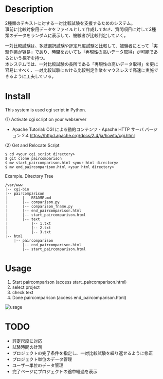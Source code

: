 # Description

2種類のテキストに対する一対比較試験を支援するためのシステム。  
事前に比較対象用データをファイルとして作成しておき、質問項目に対して2種類のデータをランダムに表示して、被験者が比較判定していく。

一対比較試験は、多肢選択試験や評定尺度試験と比較して、被験者にとって「実験作業が容易」であり、時間をおいても「再現性の高いデータ取得」が可能であるという長所を持つ。  
本システムでは、一対比較試験の長所である「再現性の高いデータ取得」を更に容易にすべく、一対比較試験における比較判定作業をマウスレスで高速に実施できるように工夫している。  



# Install

This system is used cgi script in Python.  

(1) Activate cgi script on your webserver
* Apache Tutorial: CGI による動的コンテンツ - Apache HTTP サーバ バージョン 2.4
  https://httpd.apache.org/docs/2.4/ja/howto/cgi.html


(2) Get and Relocate Script

```
$ cd <your cgi script directory>
$ git clone paircomparison
$ mv start_paircomparison.html <your html directory>
$ mv end_paircomparison.html <your html directory>
```

Example. Directory Tree

```
/var/www
|-- cgi-bin
|-- paircomparison
|       |-- README.md
|       |-- comparison.py
|       |-- comparison_fname.py
|       |-- end_paircomparison.html
|       |-- start_paircomparison.html
|       |-- text
|           |-- 1.txt
|           |-- 2.txt
|           |-- 3.txt
|-- html
    |-- paircomparison
        |-- end_paircomparison.html
        |-- start_paircomparison.html
```


# Usage

1. Start paircomparison (access start_paircomparison.html)
2. select project
3. check text
4. Done paircomparison (access end_paircomparison.html)

![usage](https://github.com/ShinyaAkagiI/paricomparison/blob/master/usage.PNG)


# TODO

* 評定尺度に対応
* 試験時間の計測
* プロジェクトの完了条件を指定し、一対比較試験を繰り返せるように修正
* プロジェクト単位のデータ管理
* ユーザー単位のデータ管理
* 完了ページにプロジェクトの途中経過を表示


